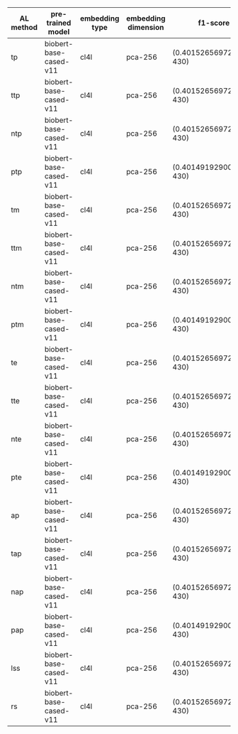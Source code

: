 | AL method   | pre-trained model      | embedding type   | embedding dimension   | f1-score 0                 | f1-score 1                 | f1-score 2                  | f1-score 3                  | f1-score 4                 | f1-score 5                 | f1-score 6                  | f1-score 7                  | f1-score 8                  | f1-score 9                  | f1-score 10                 | f1-score 11                  | f1-score 12                  |
|-------------|------------------------|------------------|-----------------------|----------------------------|----------------------------|-----------------------------|-----------------------------|----------------------------|----------------------------|-----------------------------|-----------------------------|-----------------------------|-----------------------------|-----------------------------|------------------------------|------------------------------|
| tp          | biobert-base-cased-v11 | cl4l             | pca-256               | (0.4015265697298648, 430)  | (0.45291491994324534, 529) | (0.4893956029117495, 695)   | (0.5431494351692167, 964)   | (0.6063624396131262, 1540) | (0.6624187149984796, 2619) | (0.7078999123264543, 4583)  | (0.7334932893982417, 8629)  | (0.7838391762665162, 16658) | (0.8257782126934418, 31889) | (0.8520434483857652, 60145) | (0.8567646560101638, 109996) | (0.8579901343733022, 118170) |
| ttp         | biobert-base-cased-v11 | cl4l             | pca-256               | (0.4015265697298648, 430)  | (0.4480986829626457, 674)  | (0.48382797130817967, 1044) | (0.5206915945524342, 1648)  | (0.5853834375483018, 2519) | (0.6319155127590425, 4087) | (0.6858797596289539, 6723)  | (0.7504188924992681, 11229) | (0.8022350363162929, 19433) | (0.8347134897145, 34232)    | (0.8528099598065939, 61295) | (0.857217262563144, 110799)  | (0.8580440977387246, 118170) |
| ntp         | biobert-base-cased-v11 | cl4l             | pca-256               | (0.4015265697298648, 430)  | (0.4429208799803028, 511)  | (0.48385173088529154, 571)  | (0.5334153869553986, 718)   | (0.5919213590774363, 1126) | (0.6406759252093902, 1743) | (0.68741272588827, 3004)    | (0.7155985114505659, 5590)  | (0.7695681388310881, 11735) | (0.8184881245460582, 24653) | (0.8482265967839837, 53728) | (0.8575608494885969, 108812) | (0.8579933885543984, 118169) |
| ptp         | biobert-base-cased-v11 | cl4l             | pca-256               | (0.40149192900658615, 430) | (0.44756777690488053, 491) | (0.5030376450432867, 613)   | (0.5537433680062562, 843)   | (0.6043553483143415, 1287) | (0.6761642540666021, 2160) | (0.7151272271351522, 3991)  | (0.7330736992970368, 7275)  | (0.7721639589986942, 14413) | (0.819481359289661, 29680)  | (0.844275120284977, 58540)  | (0.8552024044531372, 110293) | (0.8571099570531775, 118170) |
| tm          | biobert-base-cased-v11 | cl4l             | pca-256               | (0.4015265697298648, 430)  | (0.4469847755367261, 509)  | (0.4846266252408777, 649)   | (0.5496266787729882, 993)   | (0.6150155061320567, 1586) | (0.6790187712697596, 2610) | (0.710448423829861, 4628)   | (0.7254618443969043, 8767)  | (0.7793942754532659, 16836) | (0.8252679441520624, 31873) | (0.8491598530742347, 60171) | (0.8564083352787997, 110081) | (0.8581094426577123, 118169) |
| ttm         | biobert-base-cased-v11 | cl4l             | pca-256               | (0.4015265697298648, 430)  | (0.43916948848698856, 683) | (0.4712292370330031, 1085)  | (0.5149561057473415, 1647)  | (0.5845033979981601, 2518) | (0.6429562630265505, 4140) | (0.6858173671060279, 6842)  | (0.7543268557239631, 11308) | (0.8039249049899213, 19621) | (0.834264419099276, 34337)  | (0.8518401729455543, 61332) | (0.8571074778899841, 110786) | (0.8579933885543984, 118169) |
| ntm         | biobert-base-cased-v11 | cl4l             | pca-256               | (0.4015265697298648, 430)  | (0.4375378204897793, 521)  | (0.49490943972978196, 587)  | (0.534439708462754, 731)    | (0.5922360206078456, 1108) | (0.6552442759627428, 1796) | (0.6989667230456708, 3023)  | (0.7137082600106738, 5572)  | (0.7664589187352681, 11568) | (0.8204386165117499, 24698) | (0.8491608134315182, 53956) | (0.8568814545286657, 108889) | (0.8581176056042428, 118169) |
| ptm         | biobert-base-cased-v11 | cl4l             | pca-256               | (0.40149192900658615, 430) | (0.44997442014676925, 486) | (0.5030221464078086, 599)   | (0.5455764587789695, 827)   | (0.5973763961057897, 1343) | (0.6575939568895525, 2227) | (0.7068444491316356, 3904)  | (0.7340415964550091, 7701)  | (0.7713259867778812, 15750) | (0.8183687294286364, 30705) | (0.8441384116860734, 58312) | (0.8554117166673878, 109969) | (0.8571099570531775, 118170) |
| te          | biobert-base-cased-v11 | cl4l             | pca-256               | (0.4015265697298648, 430)  | (0.4486455637574098, 502)  | (0.5008330745040732, 639)   | (0.541716880258706, 922)    | (0.6048657498279832, 1489) | (0.6588438725304073, 2613) | (0.7049390091982088, 4610)  | (0.7309810388159703, 8701)  | (0.781360464073054, 16469)  | (0.8255815136177862, 31624) | (0.8501341809927305, 59955) | (0.8569491096265749, 109933) | (0.8581176056042428, 118170) |
| tte         | biobert-base-cased-v11 | cl4l             | pca-256               | (0.4015265697298648, 430)  | (0.44673747291956734, 681) | (0.48061755555531793, 1048) | (0.5267428253057553, 1645)  | (0.5762982703491429, 2549) | (0.6346599669710932, 4191) | (0.6876362654747186, 6914)  | (0.7542960232331433, 11640) | (0.8043390895223748, 19876) | (0.8345341052022736, 34999) | (0.8525183359215378, 62121) | (0.85630817639754, 111007)   | (0.8582041178724782, 118170) |
| nte         | biobert-base-cased-v11 | cl4l             | pca-256               | (0.4015265697298648, 430)  | (0.43450953822166977, 518) | (0.47643111789648845, 572)  | (0.5261918295367766, 758)   | (0.5848177286441596, 1106) | (0.6429699717429795, 1702) | (0.6888923072042704, 3107)  | (0.7193312595219021, 5770)  | (0.7735605512434411, 11634) | (0.8209976856966961, 24683) | (0.8498652266864776, 52725) | (0.8575301352681989, 108670) | (0.8579933885543984, 118170) |
| pte         | biobert-base-cased-v11 | cl4l             | pca-256               | (0.40149192900658615, 430) | (0.4425187555574142, 492)  | (0.5024349207891209, 611)   | (0.564783757701428, 833)    | (0.6146353639000788, 1298) | (0.670692510954023, 2217)  | (0.7061862368116043, 4044)  | (0.7256049231262973, 7547)  | (0.7727481644843239, 14663) | (0.8214048821988037, 28909) | (0.8470695564464136, 57265) | (0.8557683969687738, 110652) | (0.8571099570531775, 118170) |
| ap          | biobert-base-cased-v11 | cl4l             | pca-256               | (0.4015265697298648, 430)  | (0.43937173840024124, 508) | (0.4789042500185166, 684)   | (0.5237320596767729, 985)   | (0.5899430815209109, 1501) | (0.6465463240858688, 2702) | (0.7097341477667913, 4794)  | (0.7224297470207884, 8917)  | (0.7853349413112309, 16903) | (0.8257146199770835, 32032) | (0.8509773431616883, 60382) | (0.8574202271060848, 110041) | (0.8581094426577123, 118170) |
| tap         | biobert-base-cased-v11 | cl4l             | pca-256               | (0.4015265697298648, 430)  | (0.4480986829626457, 674)  | (0.48438709492888044, 1046) | (0.51904682252109, 1590)    | (0.5906825086771107, 2462) | (0.6420347551338801, 3934) | (0.7007745467727483, 6473)  | (0.7517205217473591, 11053) | (0.8024807193373568, 19245) | (0.8354618546960684, 34109) | (0.8524395862971098, 61660) | (0.8564313057089711, 110866) | (0.8581094426577123, 118170) |
| nap         | biobert-base-cased-v11 | cl4l             | pca-256               | (0.4015265697298648, 430)  | (0.4363114449497076, 500)  | (0.4872341482031314, 558)   | (0.5336121098957644, 703)   | (0.5994180183319431, 1071) | (0.6534869232353627, 1746) | (0.695091679573183, 2958)   | (0.7134117205658916, 5587)  | (0.7618559613098713, 11558) | (0.8185176767679833, 24860) | (0.8484384797095053, 54132) | (0.8572637143179586, 108688) | (0.8579933885543984, 118170) |
| pap         | biobert-base-cased-v11 | cl4l             | pca-256               | (0.40149192900658615, 430) | (0.45168851140182675, 490) | (0.5125191552574259, 613)   | (0.5683262460216534, 853)   | (0.605274776245135, 1369)  | (0.6685535360740986, 2262) | (0.7055790221844725, 4019)  | (0.7245828571046269, 7569)  | (0.7699726615839371, 14241) | (0.8195618600735031, 30157) | (0.844990424254428, 58559)  | (0.8556543638251858, 110404) | (0.8571099570531775, 118170) |
| lss         | biobert-base-cased-v11 | cl4l             | pca-256               | (0.4015265697298648, 430)  | (0.4479247812191033, 733)  | (0.4377030488200952, 1267)  | (0.46882786640271223, 2193) | (0.4899672334593668, 3776) | (0.5715755960601245, 6321) | (0.6261522912811283, 10527) | (0.6523651188530586, 17731) | (0.7342215469356252, 29510) | (0.7982880018452145, 48657) | (0.8379333311344873, 77701) | (0.8537920341442177, 114299) | (0.8581421358033489, 118170) |
| rs          | biobert-base-cased-v11 | cl4l             | pca-256               | (0.4015265697298648, 430)  | (0.40812654390272074, 482) | (0.4426771331008397, 591)   | (0.48924844926477135, 807)  | (0.5386295433490469, 1195) | (0.6233549457979018, 1990) | (0.6689095270204501, 3599)  | (0.6991144306496824, 6900)  | (0.7367430645510152, 13525) | (0.7912904505104136, 26820) | (0.8329691783107772, 53307) | (0.8543179614828614, 106359) | (0.8579655424291636, 118170) |